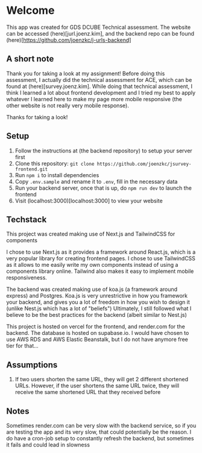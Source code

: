 # Welcome

This app was created for GDS DCUBE Technical assessment. The website can be accessed (here)[jurl.joenz.kim], and the backend repo can be found (here)[https://github.com/joenzkc/j-urls-backend]

## A short note

Thank you for taking a look at my assignment! Before doing this assessment, I actually did the technical assessment for ACE, which can be found at (here)[survey.joenz.kim]. While doing that technical assessment, I think I learned a lot about frontend development and I tried my best to apply whatever I learned here to make my page more mobile responsive (the other website is not really very mobile response).

Thanks for taking a look!

## Setup

1. Follow the instructions at (the backend repository) to setup your server first
2. Clone this repository:
   `git clone https://github.com/joenzkc/jsurvey-frontend.git`
3. Run `npm i` to install dependencies
4. Copy `.env.sample` and rename it to `.env`, fill in the necessary data
5. Run your backend server, once that is up, do `npm run dev` to launch the frontend
6. Visit (localhost:3000)[localhost:3000] to view your website

## Techstack

This project was created making use of Next.js and TailwindCSS for components

I chose to use Next.js as it provides a framework around React.js, which is a very popular library for creating frontend pages. I chose to use TailwindCSS as it allows to me easily write my own components instead of using a components library online. Tailwind also makes it easy to implement mobile responsiveness.

The backend was created making use of koa.js (a framework around express) and Postgres. Koa.js is very unrestrictive in how you framework your backend, and gives you a lot of freedom in how you wish to design it (unlike Nest.js which has a lot of "beliefs") Ultimately, I still followed what I believe to be the best practices for the backend (albeit similar to Nest.js)

This project is hosted on vercel for the frontend, and render.com for the backend. The database is hosted on supabase.io. I would have chosen to use AWS RDS and AWS Elastic Beanstalk, but I do not have anymore free tier for that...

## Assumptions

1. If two users shorten the same URL, they will get 2 different shortened URLs. However, if the user shortens the same URL twice, they will receive the same shortened URL that they received before

## Notes

Sometimes render.com can be very slow with the backend service, so if you are testing the app and its very slow, that could potentially be the reason. I do have a cron-job setup to constantly refresh the backend, but sometimes it fails and could lead in slowness
